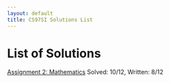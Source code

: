 ```yaml
---
layout: default
title: CS97SI Solutions List
---
```


# List of Solutions

[Assignment 2: Mathematics](assn2) Solved: 10/12, Written: 8/12
